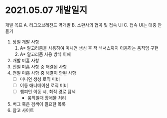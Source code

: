 # 2021.05.07 개발일지

 개발 목표
 A. 리그오브레전드 역개발
 B. 소환사의 협곡 및 접속 UI
 C. 접속 UI는 대충 만들기


1. 당일 개발 사항
   1. A* 알고리즘을 사용하여 미니언 생성 후 적 넥서스까지 이동하는 움직임 구현 
   2. A* 알고리즘 사용 방식 이해
2. 개발 미흡 사항
3. 전일 미흡 사항 중 해결된 사항
4. 전일 미흡 사항 중 해결이 안된 사항
   - [ ] 미니언 생성 로직 미비
   - [ ] 이동 애니메이션 로직 미비
   - [ ] 챔피언 이동 시, 최적 경로 탐색
     - 움직일때 장애물 처리
5. 버그 혹은 검색이 필요한 목록
6. 참고 사이트